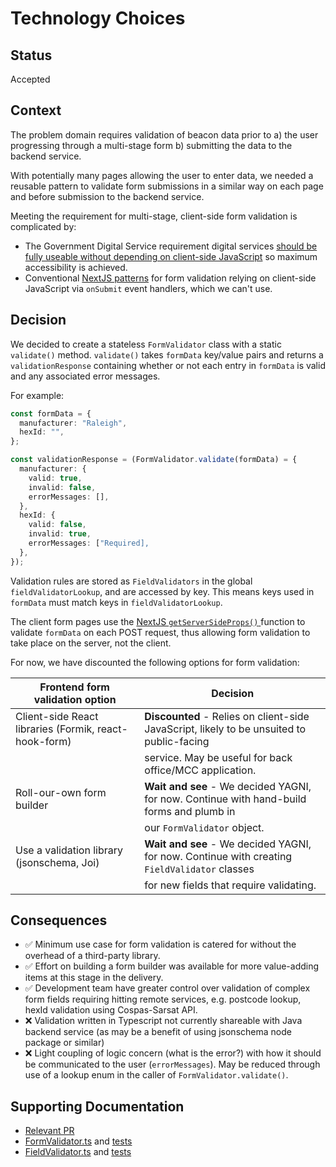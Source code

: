 # Technology Choices

## Status

Accepted

## Context

The problem domain requires validation of beacon data prior to a) the user progressing through a multi-stage form b) submitting the data to the backend service.

With potentially many pages allowing the user to enter data, we needed a reusable pattern to validate form submissions in a similar way on each page and before submission to the backend service.

Meeting the requirement for multi-stage, client-side form validation is complicated by:

- The Government Digital Service requirement digital services [should be fully useable without depending on client-side JavaScript](https://www.gov.uk/service-manual/technology/using-progressive-enhancement) so maximum accessibility is achieved.
- Conventional [NextJS patterns](https://nextjs.org/blog/forms) for form validation relying on client-side JavaScript via `onSubmit` event handlers, which we can't use.

## Decision

We decided to create a stateless `FormValidator` class with a static `validate()` method. `validate()` takes `formData` key/value pairs and returns a `validationResponse` containing whether or not each entry in `formData` is valid and any associated error messages.

For example:

```typescript
const formData = {
  manufacturer: "Raleigh",
  hexId: "",
};

const validationResponse = (FormValidator.validate(formData) = {
  manufacturer: {
    valid: true,
    invalid: false,
    errorMessages: [],
  },
  hexId: {
    valid: false,
    invalid: true,
    errorMessages: ["Required],
  },
});
```

Validation rules are stored as `FieldValidators` in the global `fieldValidatorLookup`, and are accessed by key. This means keys used in `formData` must match keys in `fieldValidatorLookup`.

The client form pages use the [NextJS `getServerSideProps()` ](https://nextjs.org/docs/basic-features/data-fetching) function to validate `formData` on each POST request, thus allowing form validation to take place on the server, not the client.

For now, we have discounted the following options for form validation:

| Frontend form validation option                       | Decision                                                                                      |
| ----------------------------------------------------- | --------------------------------------------------------------------------------------------- |
| Client-side React libraries (Formik, react-hook-form) | **Discounted** - Relies on client-side JavaScript, likely to be unsuited to public-facing     |
|                                                       | service. May be useful for back office/MCC application.                                       |
| Roll-our-own form builder                             | **Wait and see** - We decided YAGNI, for now. Continue with hand-build forms and plumb in     |
|                                                       | our `FormValidator` object.                                                                   |
| Use a validation library (jsonschema, Joi)            | **Wait and see** - We decided YAGNI, for now. Continue with creating `FieldValidator` classes |
|                                                       | for new fields that require validating.                                                       |

## Consequences

- ✅ Minimum use case for form validation is catered for without the overhead of a third-party library.
- ✅ Effort on building a form builder was available for more value-adding items at this stage in the delivery.
- ✅ Development team have greater control over validation of complex form fields requiring hitting remote services, e.g. postcode lookup, hexId validation using Cospas-Sarsat API.
- ❌ Validation written in Typescript not currently shareable with Java backend service (as may be a benefit of using jsonschema node package or similar)
- ❌ Light coupling of logic concern (what is the error?) with how it should be communicated to the user (`errorMessages`). May be reduced through use of a lookup enum in the caller of `FormValidator.validate()`.

## Supporting Documentation

- [Relevant PR](https://github.com/madetech/mca-beacons-webapp/pull/93)
- [FormValidator.ts](https://github.com/madetech/mca-beacons-webapp/blob/main/src/lib/formValidator.ts) and [tests](https://github.com/madetech/mca-beacons-webapp/blob/main/test/lib/formValidator.test.ts)
- [FieldValidator.ts](https://github.com/madetech/mca-beacons-webapp/blob/main/src/lib/fieldValidators.ts) and [tests](https://github.com/madetech/mca-beacons-webapp/blob/main/test/lib/fieldValidators.test.ts)
